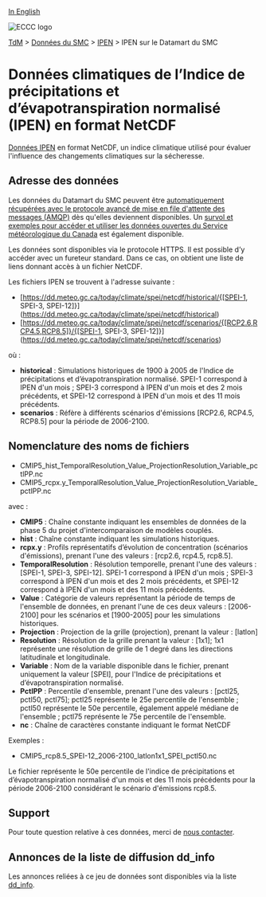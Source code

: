 [In English](readme_spei-datamart_en.md)

![ECCC logo](../../img_eccc-logo.png)

[TdM](../../readme_fr.md) > [Données du SMC](../readme_fr.md) > [IPEN](readme_spei_fr.md) > IPEN sur le Datamart du SMC

# Données climatiques de l’Indice de précipitations et d’évapotranspiration normalisé (IPEN) en format NetCDF

[Données IPEN](readme_spei_fr.md) en format NetCDF, un indice climatique utilisé pour évaluer l'influence des changements climatiques sur la sécheresse.

## Adresse des données 

Les données du Datamart du SMC peuvent être [automatiquement récupérées avec le protocole avancé de mise en file d'attente des messages (AMQP)](../../msc-datamart/amqp_fr.md) dès qu'elles deviennent disponibles. Un [survol et exemples pour accéder et utiliser les données ouvertes du Service météorologique du Canada](../../usage/readme_fr.md) est également disponible.

Les données sont disponibles via le protocole HTTPS. Il est possible d’y accéder avec un fureteur standard. Dans ce cas, on obtient une liste de liens donnant accès à un fichier NetCDF.

Les fichiers IPEN se trouvent à l'adresse suivante :

* [https://dd.meteo.gc.ca/today/climate/spei/netcdf/historical/{[SPEI-1, SPEI-3, SPEI-12]}](https://dd.meteo.gc.ca/today/climate/spei/netcdf/historical)
* [https://dd.meteo.gc.ca/today/climate/spei/netcdf/scenarios/{[RCP2.6,RCP4.5,RCP8.5]}/{[SPEI-1, SPEI-3, SPEI-12]}](https://dd.meteo.gc.ca/today/climate/spei/netcdf/scenarios)

où :

* __historical__ : Simulations historiques de 1900 à 2005 de l'Indice de précipitations et d’évapotranspiration normalisé. SPEI-1 correspond à IPEN d'un mois ; SPEI-3 correspond à IPEN d'un mois et des 2 mois précédents, et SPEI-12 correspond à IPEN d'un mois et des 11 mois précédents. 
* __scenarios__ : Réfère à différents scénarios d'émissions [RCP2.6, RCP4.5, RCP8.5] pour la période de 2006-2100.

## Nomenclature des noms de fichiers

* CMIP5_hist_TemporalResolution_Value_ProjectionResolution_Variable_pctlPP.nc
* CMIP5_rcpx.y_TemporalResolution_Value_ProjectionResolution_Variable_pctlPP.nc

avec :

* __CMIP5__ : Chaîne constante indiquant les ensembles de données de la phase 5 du projet d'intercomparaison de modèles couplés.
* __hist__ : Chaîne constante indiquant les simulations historiques.
* __rcpx.y__ : Profils représentatifs d’évolution de concentration (scénarios d'émissions), prenant l'une des valeurs : [rcp2.6, rcp4.5, rcp8.5].
* __TemporalResolution__ : Résolution temporelle, prenant l'une des valeurs : [SPEI-1, SPEI-3, SPEI-12]. SPEI-1 correspond à IPEN d'un mois ; SPEI-3 correspond à IPEN d'un mois et des 2 mois précédents, et SPEI-12 correspond à IPEN d'un mois et des 11 mois précédents. 
* __Value__ : Catégorie de valeurs représentant la période de temps de l'ensemble de données, en prenant l'une de ces deux valeurs : [2006-2100] pour les scénarios et [1900-2005] pour les simulations historiques.
* __Projection__ : Projection de la grille (projection), prenant la valeur : [latlon]
* __Resolution__ : Résolution de la grille prenant la valeur : [1x1]; 1x1 représente une résolution de grille de 1 degré dans les directions latitudinale et longitudinale.
* __Variable__ : Nom de la variable disponible dans le fichier, prenant uniquement la valeur [SPEI], pour l'Indice de précipitations et d’évapotranspiration normalisé.
* __PctlPP__ : Percentile d'ensemble, prenant l'une des valeurs : [pctl25, pctl50, pctl75]; pctl25 représente le 25e percentile de l'ensemble ; pctl50 représente le 50e percentile, également appelé médiane de l'ensemble ; pctl75 représente le 75e percentile de l'ensemble.
* __nc__ : Chaîne de caractères constante indiquant le format NetCDF

Exemples :

* CMIP5_rcp8.5_SPEI-12_2006-2100_latlon1x1_SPEI_pctl50.nc

Le fichier représente le 50e percentile de l'indice de précipitations et d’évapotranspiration normalisé d'un mois et des 11 mois précédents pour la période 2006-2100 considérant le scénario d'émissions rcp8.5.

## Support

Pour toute question relative à ces données, merci de [nous contacter](mailto:info.cccs-ccsc@canada.ca).

## Annonces de la liste de diffusion dd_info 

Les annonces reliées à ce jeu de données sont disponibles via la liste [dd_info](https://comm.collab.science.gc.ca/mailman3/postorius/lists/dd_info/).



